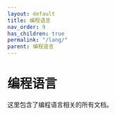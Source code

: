 ```yaml
---
layout: default
title: 编程语言
nav_order: 9
has_children: true
permalink: "/lang/"
parent: 编程语言
---
```


# 编程语言

这里包含了编程语言相关的所有文档。
